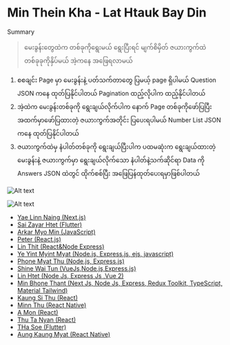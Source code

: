 # Min Thein Kha - Lat Htauk Bay Din

Summary
> မေးခွန်းတွေထဲက တစ်ခုကိုရွေးမယ်
ရွေးပြီးရင် မျက်စိမှိတ် ဇယားကွက်ထဲတစ်ခုခုကိုနှိပ်မယ်
အဲ့ကနေ အဖြေရလာမယ်

1. စစချင်း Page မှာ မေးခွန်းနဲ့ ပတ်သက်တာတွေ ပြမယ့် page ရှိပါမယ် Question JSON ကနေ ထုတ်ပြနိုင်ပါတယ် Pagination ထည့်လိုပါက ထည့်နိုင်ပါတယ်
2. အဲ့ထဲက မေးခွန်းတစ်ခုကို ရွေးချယ်လိုက်ပါက နောက် Page တစ်ခုကိုဖော်ပြပြီး အထက်မှာဖော်ပြထားတဲ့ ဇယားကွက်အတိုင်း ပြပေးရပါမယ် Number List JSON ကနေ ထုတ်ပြနိုင်ပါတယ် 
3. ဇယားကွက်ထဲမှ နံပါတ်တစ်ခုကို ရွေးချယ်ပြီးပါက ပထမဆုံးက ရွေးချယ်ထားတဲ့ မေးခွန်းနဲ့ ဇယားကွက်မှာ ရွေးချယ်လိုက်သော နံပါတ်နဲ့သက်ဆိုင်ရာ Data ကို Answers JSON ထဲတွင် ထိုက်စစ်ပြီး အဖြေပြန်ထုတ်ပေးရမှာဖြစ်ပါတယ်

![Alt text](https://raw.githubusercontent.com/sannlynnhtun-coding/MinTheinKha-LatHtaukBayDin/main/MinTheinKha%20LatHtaukBayDin%20Flow.jpg)

![Alt text](https://raw.githubusercontent.com/sannlynnhtun-coding/MinTheinKha-LatHtaukBayDin/main/MinTheinKha%20LatHtaukBayDin%20Mind%20Map.PNG)

- [Yae Linn Naing (Next.js)](https://github.com/San-Linn-Phyo/mintheinkha)
- [Sai Zayar Htet (Flutter)](https://github.com/SaiZayarHtet7/lat_htauk_bay_din)
- [Arkar Myo Min (JavaScript)](https://github.com/akmm-dev)
- [Peter (React.js)](https://github.com/peterlianpi/mintheinkha-lathtaukbaydin)
- [Lin Thit (React&Node Express)](https://github.com/LinThit27/MinTheinKha-React-Node-Json.git)
- [Ye Yint Myint Myat (Node.js, Express.js, ejs, javascript)](https://github.com/YeYint3424/MinTheinKha.git)
- [Phone Myat Thu (Node.js, Express.js)](https://github.com/HponeMyatThu/HMTMinTheinKha)
- [Shine Wai Tun (VueJs,Node.js,Express.js)](https://github.com/shinewwaihtun/BayDinApp.git)
- [Lin Htet (Node Js, Express Js ,Vue 2)](https://github.com/LinnHtet29/lattaulkbaydin.git)
- [Min Bhone Thant (Next Js, Node Js, Express, Redux Toolkit, TypeScript, Material Tailwind)](https://github.com/Antaraes/BayDinApp)
- [Kaung Si Thu (React)](https://github.com/kaungsithu202/bay-din)
- [Minn Thu (React Native)](https://github.com/thukyaw11/baydin)
- [A Mon (React)](https://github.com/Amoz19/BayDinApp)
- [Thu Ta Nyan (React)](https://github.com/thutashein/MinTheinKha)
- [THa Soe (Flutter)](https://github.com/THaSoe/baydin_project)
- [Aung Kaung Myat (React Native)](https://github.com/aungkaungmyat9504/bay-din)
  
